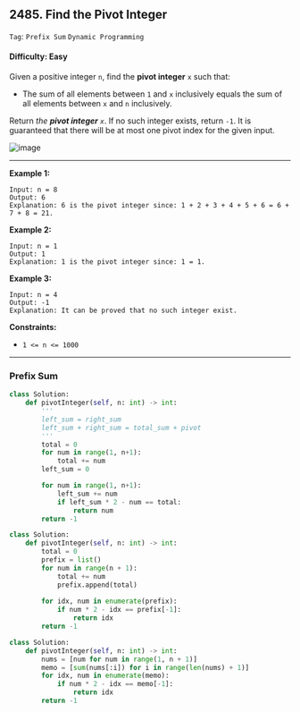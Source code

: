 ## 2485. Find the Pivot Integer

```Tag```: ```Prefix Sum``` ```Dynamic Programming```

#### Difficulty: Easy

Given a positive integer ```n```, find the __pivot integer__ ```x``` such that:

- The sum of all elements between ```1``` and ```x``` inclusively equals the sum of all elements between ```x``` and ```n``` inclusively.

Return _the __pivot integer__ ```x```_. If no such integer exists, return ```-1```. It is guaranteed that there will be at most one pivot index for the given input.

![image](https://user-images.githubusercontent.com/35042430/218198561-2b06b830-04af-4872-be29-80b90e748638.png)

---

__Example 1:__
```
Input: n = 8
Output: 6
Explanation: 6 is the pivot integer since: 1 + 2 + 3 + 4 + 5 + 6 = 6 + 7 + 8 = 21.
```

__Example 2:__
```
Input: n = 1
Output: 1
Explanation: 1 is the pivot integer since: 1 = 1.
```

__Example 3:__
```
Input: n = 4
Output: -1
Explanation: It can be proved that no such integer exist.
```

__Constraints:__

- ```1 <= n <= 1000```

---

### Prefix Sum

```Python
class Solution:
    def pivotInteger(self, n: int) -> int:
        '''
        left_sum = right_sum
        left_sum + right_sum = total_sum + pivot
        '''
        total = 0
        for num in range(1, n+1):
            total += num
        left_sum = 0

        for num in range(1, n+1):
            left_sum += num
            if left_sum * 2 - num == total:
                return num
        return -1
```

```Python
class Solution:
    def pivotInteger(self, n: int) -> int:
        total = 0
        prefix = list()
        for num in range(n + 1):
            total += num
            prefix.append(total)
        
        for idx, num in enumerate(prefix):
            if num * 2 - idx == prefix[-1]:
                return idx
        return -1
```

```Python
class Solution:
    def pivotInteger(self, n: int) -> int:
        nums = [num for num in range(1, n + 1)]
        memo = [sum(nums[:i]) for i in range(len(nums) + 1)]
        for idx, num in enumerate(memo):
            if num * 2 - idx == memo[-1]:
                return idx
        return -1  
```


